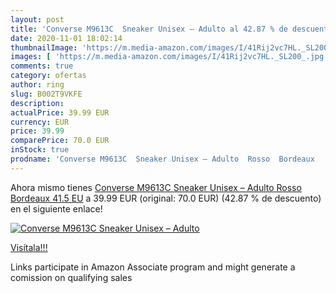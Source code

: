 ```yaml
---
layout: post
title: 'Converse M9613C  Sneaker Unisex – Adulto al 42.87 % de descuento'
date: 2020-11-01 18:02:14
thumbnailImage: 'https://m.media-amazon.com/images/I/41Rij2vc7HL._SL200_.jpg'
images: [ 'https://m.media-amazon.com/images/I/41Rij2vc7HL._SL200_.jpg' ]
comments: true
category: ofertas
author: ring
slug: B002T9VKFE
description:
actualPrice: 39.99 EUR
currency: EUR
price: 39.99
comparePrice: 70.0 EUR
inStock: true
prodname: 'Converse M9613C  Sneaker Unisex – Adulto  Rosso  Bordeaux   41.5 EU'
---
```


Ahora mismo tienes [Converse M9613C  Sneaker Unisex – Adulto  Rosso  Bordeaux   41.5 EU](https://www.amazon.it/dp/B002T9VKFE/?tag=tolees00-21) a 39.99 EUR (original: 70.0 EUR) (42.87 %  de descuento) en el siguiente enlace!

[![Converse M9613C  Sneaker Unisex – Adulto](https://m.media-amazon.com/images/I/41Rij2vc7HL._SL200_.jpg)](https://www.amazon.it/dp/B002T9VKFE/?tag=tolees00-21)

[Visítala!!!](https://www.amazon.it/dp/B002T9VKFE/?tag=tolees00-21)

Links participate in Amazon Associate program and might generate a comission on qualifying sales
